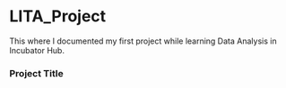 # LITA_Project
This where I documented my first project while learning Data Analysis in Incubator Hub.

### Project Title
 
